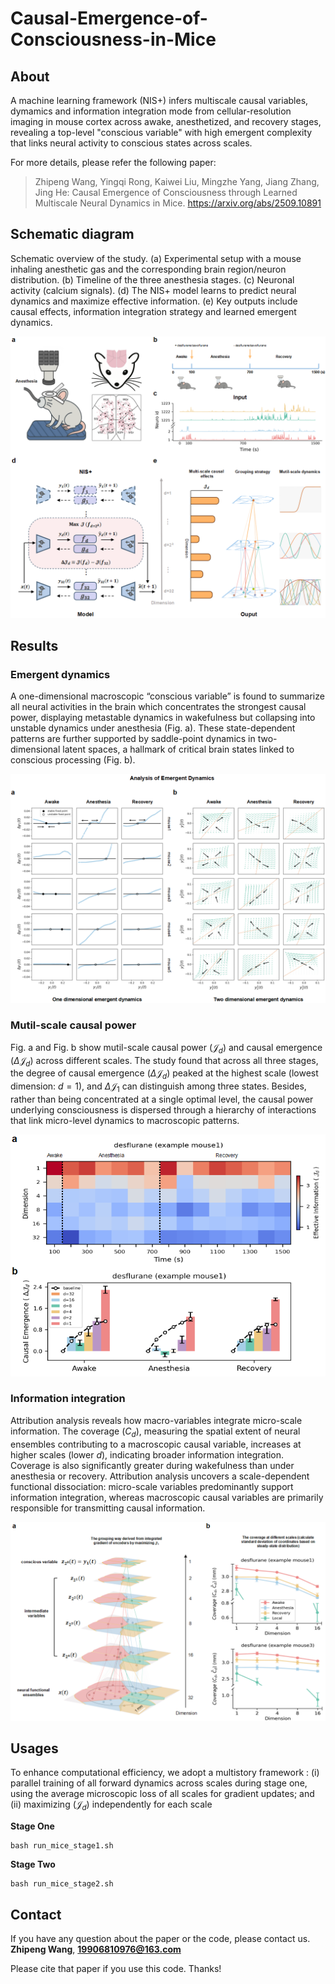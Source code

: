 # Causal-Emergence-of-Consciousness-in-Mice

## About

A machine learning framework (NIS+) infers multiscale causal variables, dymamics and information integration mode from cellular-resolution imaging in mouse cortex  across awake, anesthetized, and recovery stages, revealing a top-level "conscious variable" with high emergent complexity that links neural activity to conscious states across scales.

For more details, please refer the following paper:
> Zhipeng Wang, Yingqi Rong, Kaiwei Liu, Mingzhe Yang, Jiang Zhang, Jing He: Causal Emergence of Consciousness through Learned Multiscale Neural Dynamics in Mice. https://arxiv.org/abs/2509.10891

## Schematic diagram

Schematic overview of the study. (a) Experimental setup with a mouse inhaling anesthetic gas and the corresponding brain region/neuron distribution. (b) Timeline of the three anesthesia stages. (c) Neuronal activity (calcium signals). (d) The NIS+ model learns to predict neural dynamics and maximize effective information. (e) Key outputs include causal effects, information integration strategy and learned emergent dynamics.

![model](images/schematic_diagram.png)


## Results

### Emergent dynamics

A one-dimensional macroscopic “conscious variable” is found to summarize all neural activities in the brain which concentrates the strongest causal power, displaying metastable dynamics in wakefulness but collapsing into unstable dynamics under anesthesia (Fig. a). These state-dependent patterns are further supported by saddle-point dynamics in two-dimensional latent spaces, a hallmark of critical brain states linked to conscious processing (Fig. b).

![dynamics](images/dynamics_analyse.png)


### Mutil-scale causal power

Fig. a and Fig. b show mutil-scale causal power ($\mathcal{J}_d$) and causal emergence ($\Delta \mathcal{J}_d$) across different scales. The study found that across all three stages, the degree of causal emergence ($\Delta \mathcal{J}_d$) peaked at the highest scale (lowest dimension: $d=1$), and $\Delta \mathcal{J}_1$ can distinguish among three states. Besides, rather than being concentrated at a single optimal level, the causal power underlying consciousness is dispersed through a hierarchy of interactions that link micro-level dynamics to macroscopic patterns.

![causal_power](images/distribution_of_causal_power.png)


### Information integration

Attribution analysis reveals how macro-variables integrate micro-scale information. The coverage ($C_d$), measuring the spatial extent of neural ensembles contributing to a macroscopic causal variable, increases at higher scales (lower *d*), indicating broader information integration. Coverage is also significantly greater during wakefulness than under anesthesia or recovery. Attribution analysis uncovers a scale-dependent functional dissociation: micro-scale variables predominantly support information integration, whereas macroscopic causal variables are primarily responsible for transmitting causal information.

![info_integrate](images/information_integration.png)


## Usages

To enhance computational efficiency, we adopt a multistory framework : (i) parallel training of all forward dynamics across scales during stage one, using the average microscopic loss of all scales for gradient updates; and (ii) maximizing ($\mathcal{J}_d$) independently for each scale

**Stage One**
```
bash run_mice_stage1.sh 
```

**Stage Two**
```
bash run_mice_stage2.sh 
```


## Contact
If you have any question about the paper or the code, 
please contact us.
**Zhipeng Wang**, **19906810976@163.com**

Please cite that paper if you use this code. Thanks!